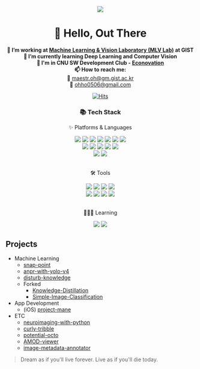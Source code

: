 
<div align="center">
  <img src="https://capsule-render.vercel.app/api?type=waving&color=auto&height=100&section=header&text=Maestr.oh's%20Hub&fontSize=50" />
</div>

<h1 align="center">👋 Hello, Out There</h1>



<p align="center">
  <strong>🔭 I’m working at <a href="https://sites.google.com/view/mlv">Machine Learning & Vision Laboratory (MLV Lab)</a> at GIST</strong><br>
  <strong>🌱 I’m currently learning Deep Learning and Computer Vision</strong><br>
  <strong>👯 I'm in CNU SW Development Club - <a href="https://github.com/JNU-econovation">Econovation</a></strong><br>
  <strong>📫 How to reach me:</strong><br>
  📧 <a href="mailto:maestr.oh@gm.gist.ac.kr">maestr.oh@gm.gist.ac.kr</a><br>
  📧 <a href="mailto:ohho0506@gmail.com">ohho0506@gmail.com</a>
</p>
<div align=center>
  
[![Hits](https://hits.seeyoufarm.com/api/count/incr/badge.svg?url=https%3A%2F%2Fgithub.com%2FDodant&count_bg=%238BBBF1&title_bg=%23555555&icon=github.svg&icon_color=%23FFFFFF&title=today+%2F+total&edge_flat=false)](https://hits.seeyoufarm.com)

</div>

<div align=center>
	<h3>📚 Tech Stack</h3>
	<p>✨ Platforms & Languages</p>
</div>
<div align="center">
	<img src="https://img.shields.io/badge/Python-white?style=flat&logo=Python&logoColor=3776AB" />
	<img src="https://img.shields.io/badge/Java-white?style=flat&logo=Java&logoColor=007396"/>
  	<img src="https://img.shields.io/badge/Swift-white?style=flat&logo=Swift&logoColor=F05138" />
  	<img src="https://img.shields.io/badge/HTML5-white?style=flat&logo=HTML5&logoColor=E34F26" />
  	<img src="https://img.shields.io/badge/CSS3-white?style=flat&logo=CSS3&logoColor=1572B6" />
  	<img src="https://img.shields.io/badge/JavaScript-white?style=flat&logo=JavaScript&logoColor=F7DF1E" />
  	<img src="https://img.shields.io/badge/MySQL-white?style=flat&logo=MySQL&logoColor=4479A1" />
  	<br>
  	<img src="https://img.shields.io/badge/PyTorch-EE4C2C?style=flat&logo=PyTorch&logoColor=white" />
  	<img src="https://img.shields.io/badge/PyTorch%20Lightening-792EE5?style=flat&logo=pytorchlightning&logoColor=white" />
  	<img src="https://img.shields.io/badge/TF-FF6F00?style=flat&logo=tensorflow&logoColor=white" />
  	<img src="https://img.shields.io/badge/Keras-D00000?style=flat&logo=keras&logoColor=white" />
  	<img src="https://img.shields.io/badge/Django-092E20?style=flat&logo=Django&logoColor=white" />
  	<br>
  	<img src="https://img.shields.io/badge/Linux-FCC624?style=flat&logo=Linux&logoColor=white" />
  	<img src="https://img.shields.io/badge/macOS-000000?style=flat&logo=macOS&logoColor=white" />
</div>
<br>
<div align=center>
	<p>🛠 Tools</p>
</div>
<div align=center>
	<img src="https://img.shields.io/badge/PyCharm-000000?style=flat&logo=PyCharm&logoColor=white" />
	<img src="https://img.shields.io/badge/VS%20Code-007ACC?style=flat&logo=VisualStudioCode&logoColor=white" />
	<img src="https://img.shields.io/badge/Xcode-147EFB?style=flat&logo=xcode&logoColor=white" />
  	<img src="https://img.shields.io/badge/Jupyter-F37626?style=flat&logo=jupyter&logoColor=white" />
  	<br>
	<img src="https://img.shields.io/badge/Git-F05032?style=flat&logo=Git&logoColor=white" />
	<img src="https://img.shields.io/badge/GitHub-181717?style=flat&logo=GitHub&logoColor=white" />
  	<img src="https://img.shields.io/badge/Slack-4A154B?style=flat&logo=slack&logoColor=white" />
  	<img src="https://img.shields.io/badge/ChatGPT-412991?style=flat&logo=openai&logoColor=white" />
</div>
<br>
<div align=center>
	<p>🧑🏻‍💻 Learning</p>
</div>
<div align=center>
	<img src="https://img.shields.io/badge/Docker-2496ED?style=flat&logo=docker&logoColor=white" />
	<img src="https://img.shields.io/badge/Vim-019733?style=flat&logo=vim&logoColor=white" />
</div>


## Projects
- Machine Learning
  - [snap-point](https://github.com/Dodant/snap-point)
  - [anpr-with-yolo-v4](https://github.com/Dodant/anpr-with-yolo-v4)
  - [disturb-knowledge](https://github.com/Dodant/disturb-knowledge)
  - Forked
    - [Knowledge-Distillation](https://github.com/Dodant/Knowledge-Distillation)
    - [Simple-Image-Classification](https://github.com/Dodant/Simple-Image-Classification)
- App Development
  - (iOS) [project-mane](https://github.com/Dodant/project-mane)
- ETC
  - [neuroimaging-with-python](https://github.com/Dodant/neuroimaging-with-python)
  - [curly-tribble](https://github.com/Dodant/curly-tribble)
  - [potential-octo](https://github.com/Dodant/potential-octo)
  - [AMOD-viewer](https://github.com/Dodant/AMOD-viewer)
  - [image-metadata-annotator](https://github.com/Dodant/image-metadata-annotator)
   
   

   
> Dream as if you'll live forever. Live as if you'll die today.
<!--
**Dodant/dodant** is a ✨ _special_ ✨ repository because its `README.md` (this file) appears on your GitHub profile.

Here are some ideas to get you started:

- 🔭 I’m currently working on ...
- 🌱 I’m currently learning ...
- 👯 I’m looking to collaborate on ...
- 🤔 I’m looking for help with ...
- 💬 Ask me about ...
- 📫 How to reach me: ...
- 😄 Pronouns: ...
- ⚡ Fun fact: ...
-->
